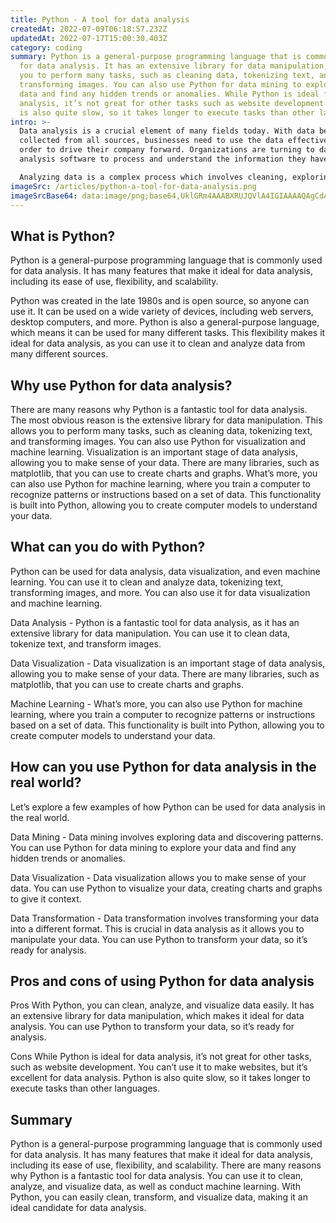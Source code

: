 ```yaml
---
title: Python - A tool for data analysis
createdAt: 2022-07-09T06:18:57.232Z
updatedAt: 2022-07-17T15:00:30.403Z
category: coding
summary: Python is a general-purpose programming language that is commonly used
  for data analysis. It has an extensive library for data manipulation, allowing
  you to perform many tasks, such as cleaning data, tokenizing text, and
  transforming images. You can also use Python for data mining to explore your
  data and find any hidden trends or anomalies. While Python is ideal for data.
  analysis, it’s not great for other tasks such as website development. Python
  is also quite slow, so it takes longer to execute tasks than other languages.
intro: >-
  Data analysis is a crucial element of many fields today. With data being
  collected from all sources, businesses need to use the data effectively in
  order to drive their company forward. Organizations are turning to data
  analysis software to process and understand the information they have stored. 

  Analyzing data is a complex process which involves cleaning, exploring, visualizing, and understanding data from different angles. Python is one of the most powerful tools for data analysis due its versatility and extensive libraries for data manipulation. In this blog post, we’ll explore why so many businesses choose Python for data analysis, what it can do for you, and how you can implement it in your own business.
imageSrc: /articles/python-a-tool-for-data-analysis.png
imageSrcBase64: data:image/png;base64,UklGRm4AAABXRUJQVlA4IGIAAAAQAgCdASoKAAoAAUAmJbACdAD0mYxxTuUAAP780o1+9MdG27/eOPsmu5JaoV5SGReRSLZhedOOeXCUJegkLYNsY/8WwwVK+j85zzRSroj/rmQAKinSZllGUZBtVrOaHGMAAA==
---
```


## What is Python?

Python is a general-purpose programming language that is commonly used for data analysis. It has many features that make it ideal for data analysis, including its ease of use, flexibility, and scalability.

Python was created in the late 1980s and is open source, so anyone can use it. It can be used on a wide variety of devices, including web servers, desktop computers, and more. Python is also a general-purpose language, which means it can be used for many different tasks. This flexibility makes it ideal for data analysis, as you can use it to clean and analyze data from many different sources.

## Why use Python for data analysis?

There are many reasons why Python is a fantastic tool for data analysis. The most obvious reason is the extensive library for data manipulation. This allows you to perform many tasks, such as cleaning data, tokenizing text, and transforming images.
You can also use Python for visualization and machine learning. Visualization is an important stage of data analysis, allowing you to make sense of your data. There are many libraries, such as matplotlib, that you can use to create charts and graphs.
What’s more, you can also use Python for machine learning, where you train a computer to recognize patterns or instructions based on a set of data. This functionality is built into Python, allowing you to create computer models to understand your data.

## What can you do with Python?

Python can be used for data analysis, data visualization, and even machine learning. You can use it to clean and analyze data, tokenizing text, transforming images, and more. You can also use it for data visualization and machine learning.

Data Analysis - Python is a fantastic tool for data analysis, as it has an extensive library for data manipulation. You can use it to clean data, tokenize text, and transform images.

Data Visualization - Data visualization is an important stage of data analysis, allowing you to make sense of your data. There are many libraries, such as matplotlib, that you can use to create charts and graphs.

Machine Learning - What’s more, you can also use Python for machine learning, where you train a computer to recognize patterns or instructions based on a set of data. This functionality is built into Python, allowing you to create computer models to understand your data.

## How can you use Python for data analysis in the real world?

Let’s explore a few examples of how Python can be used for data analysis in the real world.

Data Mining - Data mining involves exploring data and discovering patterns. You can use Python for data mining to explore your data and find any hidden trends or anomalies.

Data Visualization - Data visualization allows you to make sense of your data. You can use Python to visualize your data, creating charts and graphs to give it context.

Data Transformation - Data transformation involves transforming your data into a different format. This is crucial in data analysis as it allows you to manipulate your data. You can use Python to transform your data, so it’s ready for analysis.

## Pros and cons of using Python for data analysis

Pros With Python, you can clean, analyze, and visualize data easily. It has an extensive library for data manipulation, which makes it ideal for data analysis. You can use Python to transform your data, so it’s ready for analysis.

Cons While Python is ideal for data analysis, it’s not great for other tasks, such as website development. You can’t use it to make websites, but it’s excellent for data analysis. Python is also quite slow, so it takes longer to execute tasks than other languages.

## Summary

Python is a general-purpose programming language that is commonly used for data analysis. It has many features that make it ideal for data analysis, including its ease of use, flexibility, and scalability. There are many reasons why Python is a fantastic tool for data analysis. You can use it to clean, analyze, and visualize data, as well as conduct machine learning. With Python, you can easily clean, transform, and visualize data, making it an ideal candidate for data analysis.
